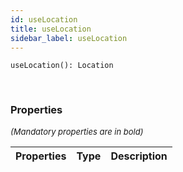 ```yaml
---
id: useLocation
title: useLocation
sidebar_label: useLocation
---
```


```tsx
useLocation(): Location
```
<br/>



### Properties

<font size="2"><i>(Mandatory properties are in bold)</i></font>

| Properties | Type | Description |
| --------- | ---- | ----------- |
